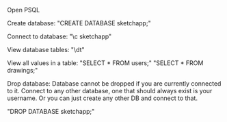 Open PSQL

Create database:
"CREATE DATABASE sketchapp;"

Connect to database:
"\c sketchapp"

View database tables:
"\dt"

View all values in a table:
"SELECT * FROM users;"
"SELECT * FROM drawings;"

Drop database:
Database cannot be dropped if you are currently connected to it.
Connect to any other database, one that should always exist is your username.
Or you can just create any other DB and connect to that.

"DROP DATABASE sketchapp;"
